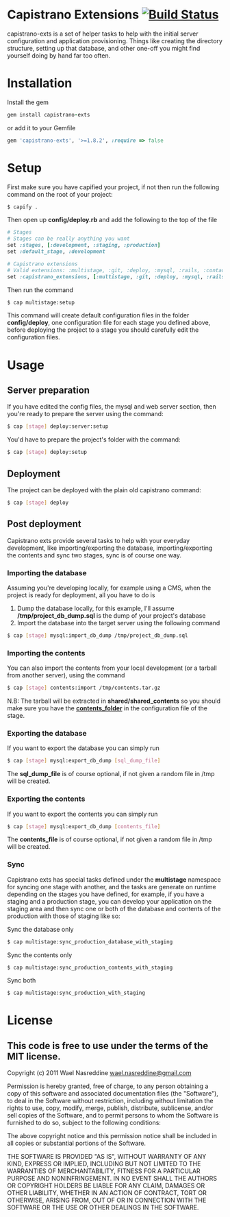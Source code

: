 # Capistrano Extensions [![Build Status](http://travis-ci.org/TechnoGate/capistrano-exts.png)](http://travis-ci.org/TechnoGate/capistrano-exts)

capistrano-exts is a set of helper tasks to help with the initial server
configuration and application provisioning. Things like creating the directory
structure, setting up that database, and other one-off you might find yourself
doing by hand far too often.

# Installation

Install the gem

```ruby
gem install capistrano-exts
```

or add it to your Gemfile

```ruby
gem 'capistrano-exts', '>=1.8.2', :require => false
```

# Setup

First make sure you have capified your project, if not then run the following
command on the root of your project:

```bash
$ capify .
```

Then open up __config/deploy.rb__ and add the following to the top of the file

```ruby
# Stages
# Stages can be really anything you want
set :stages, [:development, :staging, :production]
set :default_stage, :development

# Capistrano extensions
# Valid extensions: :multistage, :git, :deploy, :mysql, :rails, :contao, :contents, :god, :unicorn, :servers
set :capistrano_extensions, [:multistage, :git, :deploy, :mysql, :rails, :servers]
```

Then run the command

```bash
$ cap multistage:setup
```

This command will create default configuration files in the folder
__config/deploy__, one configuration file for each stage you defined above,
before deploying the project to a stage you should carefully edit the
configuration files.

# Usage

## Server preparation

If you have edited the config files, the mysql and web server section, then
you're ready to prepare the server using the command:

```bash
$ cap [stage] deploy:server:setup
```

You'd have to prepare the project's folder with the command:

```bash
$ cap [stage] deploy:setup
```

## Deployment

The project can be deployed with the plain old capistrano command:

```bash
$ cap [stage] deploy
```

## Post deployment

Capistrano exts provide several tasks to help with your everyday development,
like importing/exporting the database, importing/exporting the contents and
sync two stages, sync is of course one way.

### Importing the database

Assuming you're developing locally, for example using a CMS, when the project
is ready for deployment, all you have to do is

1. Dump the database locally, for this example, I'll assume
   **/tmp/project\_db\_dump.sql** is the dump of your project's database
2. Import the database into the target server using the following command

```bash
$ cap [stage] mysql:import_db_dump /tmp/project_db_dump.sql
```

### Importing the contents

You can also import the contents from your local development (or a tarball
from another server), using the command

```bash
$ cap [stage] contents:import /tmp/contents.tar.gz
```

N.B: The tarball will be extracted in **shared/shared\_contents** so you
should make sure you have the
[**contents\_folder**](https://github.com/TechnoGate/capistrano-exts/blob/master/lib/capistrano-exts/templates/multistage.rb#L54)
in the configuration file of the stage.


### Exporting the database

If you want to export the database you can simply run

```bash
$ cap [stage] mysql:export_db_dump [sql_dump_file]
```

The **sql\_dump\_file** is of course optional, if not given a random file in
/tmp will be created.

### Exporting the contents

If you want to export the contents you can simply run

```bash
$ cap [stage] mysql:export_db_dump [contents_file]
```

The **contents\_file** is of course optional, if not given a random file in
/tmp will be created.

### Sync

Capistrano exts has special tasks defined under the **multistage** namespace for syncing one stage with another, and the tasks are generate on runtime depending
on the stages you have defined, for example, if you have a staging and a production stage, you can develop your application on the staging area and then sync
one or both of the database and contents of the production with those of staging like so:

Sync the database only

```bash
$ cap multistage:sync_production_database_with_staging
```

Sync the contents only

```bash
$ cap multistage:sync_production_contents_with_staging
```

Sync both

```bash
$ cap multistage:sync_production_with_staging
```

# License

## This code is free to use under the terms of the MIT license.

Copyright (c) 2011 Wael Nasreddine <wael.nasreddine@gmail.com>

Permission is hereby granted, free of charge, to any person obtaining
a copy of this software and associated documentation files (the
"Software"), to deal in the Software without restriction, including
without limitation the rights to use, copy, modify, merge, publish,
distribute, sublicense, and/or sell copies of the Software, and to
permit persons to whom the Software is furnished to do so, subject to
the following conditions:

The above copyright notice and this permission notice shall be
included in all copies or substantial portions of the Software.

THE SOFTWARE IS PROVIDED "AS IS", WITHOUT WARRANTY OF ANY KIND,
EXPRESS OR IMPLIED, INCLUDING BUT NOT LIMITED TO THE WARRANTIES OF
MERCHANTABILITY, FITNESS FOR A PARTICULAR PURPOSE AND
NONINFRINGEMENT. IN NO EVENT SHALL THE AUTHORS OR COPYRIGHT HOLDERS BE
LIABLE FOR ANY CLAIM, DAMAGES OR OTHER LIABILITY, WHETHER IN AN ACTION
OF CONTRACT, TORT OR OTHERWISE, ARISING FROM, OUT OF OR IN CONNECTION
WITH THE SOFTWARE OR THE USE OR OTHER DEALINGS IN THE SOFTWARE.